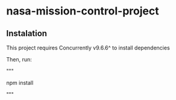 # nasa-mission-control-project


## Instalation

This project requires Concurrently v9.6.6^ to install dependencies

Then, run:

"""

npm install

"""
